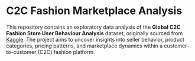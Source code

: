 # C2C Fashion Marketplace Analysis

This repository contains an exploratory data analysis of the **Global C2C Fashion Store User Behaviour Analysis** dataset, originally sourced from [Kaggle](https://www.kaggle.com/datasets/thedevastator/global-c2c-fashion-store-user-behaviour-analysis). The project aims to uncover insights into seller behavior, product categories, pricing patterns, and marketplace dynamics within a customer-to-customer (C2C) fashion platform.
